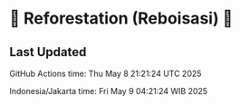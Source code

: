 
# 🌳 Reforestation (Reboisasi) 🌲

## Last Updated

GitHub Actions time: Thu May  8 21:21:24 UTC 2025

Indonesia/Jakarta time: Fri May  9 04:21:24 WIB 2025
